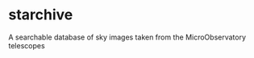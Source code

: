 starchive
=========

A searchable database of sky images taken from the MicroObservatory telescopes 
